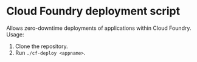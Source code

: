 # Cloud Foundry deployment script

Allows zero-downtime deployments of applications within Cloud Foundry. Usage:

1. Clone the repository.
1. Run `./cf-deploy <appname>`.
